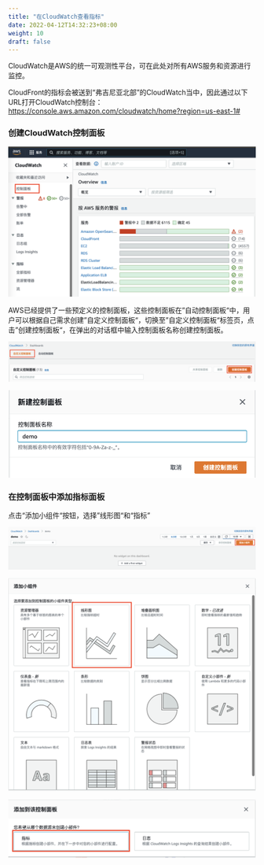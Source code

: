 ```yaml
---
title: "在CloudWatch查看指标"
date: 2022-04-12T14:32:23+08:00
weight: 10
draft: false
---
```


CloudWatch是AWS的统一可观测性平台，可在此处对所有AWS服务和资源进行监控。

CloudFront的指标会被送到“弗吉尼亚北部”的CloudWatch当中，因此通过以下URL打开CloudWatch控制台：
https://console.aws.amazon.com/cloudwatch/home?region=us-east-1#

### 创建CloudWatch控制面板

![CloudWatch控制面板](/images/cloudwatch_dashboard.png?classes=border)

AWS已经提供了一些预定义的控制面板，这些控制面板在”自动控制面板“中，用户可以根据自己需求创建”自定义控制面板“，切换至”自定义控制面板“标签页，点击”创建控制面板“，在弹出的对话框中输入控制面板名称创建控制面板。

![自定义控制面板](/images/customerized_dashboard.png?classes=border)

![新建控制面板](/images/new_dashboard.png?classes=border)

### 在控制面板中添加指标面板

点击“添加小组件“按钮，选择”线形图“和“指标”

![添加小组件](/images/add_widget.png?classes=border)

![线形图](/images/line_chart.png?classes=border)

![指标和日志](/images/metric_line_chart.png?classes=border)










